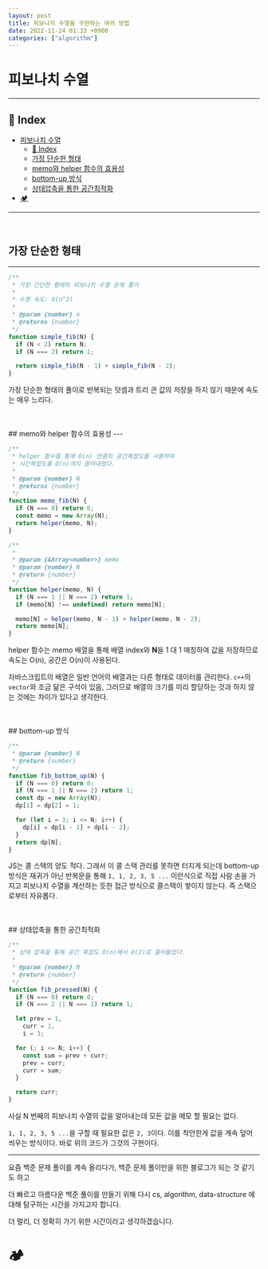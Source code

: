 ```yaml
---
layout: post
title: 피보나치 수열을 구현하는 여러 방법
date: 2022-11-24 01:33 +0900
categories: ["algorithm"]
---
```


# 피보나치 수열

---

## 📇 Index


- [피보나치 수열](#피보나치-수열)
  - [📇 Index](#-index)
  - [가장 단순한 형태](#가장-단순한-형태)
  - [memo와 helper 함수의 효용성](#memo와-helper-함수의-효용성)
  - [bottom-up 방식](#bottom-up-방식)
  - [상태압축을 통한 공간최적화](#상태압축을-통한-공간최적화)
- [🏕️️](#️️)
  

---
<br>

## 가장 단순한 형태 
---

```js
/**
 * 가장 간단한 형태의 피보나치 수열 문제 풀이
 *
 * 수행 속도: O(n^2)
 *
 * @param {number} n
 * @returns {number}
 */
function simple_fib(N) {
  if (N < 2) return N;
  if (N === 2) return 1;

  return simple_fib(N - 1) + simple_fib(N - 2);
}
```
가장 단순한 형태의 풀이로 반복되는 덧셈과 트리 큰 값의 저장을 하지 않기 때문에 속도는 매우 느리다.

<br>
<br>
## memo와 helper 함수의 효용성
---

```js
/**
 * helper 함수를 통해 O(n) 만큼의 공간복잡도를 사용하여
 * 시간복잡도를 O(n)까지 끌어내렸다.
 * 
 * @param {number} N
 * @returns {number}
 */
function memo_fib(N) {
  if (N === 0) return 0;
  const memo = new Array(N);
  return helper(memo, N);
}

/**
 *
 * @param {&Array<number>} memo
 * @param {number} N
 * @return {number}
 */
function helper(memo, N) {
  if (N === 1 || N === 2) return 1;
  if (memo[N] !== undefined) return memo[N];

  memo[N] = helper(memo, N - 1) + helper(memo, N - 2);
  return memo[N];
}
```

helper 함수는 memo 배열을 통해 배열 index와 **N**을 1 대 1 매칭하여 값을 저장하므로 속도는 O(n), 공간은 O(n)이 사용된다.

자바스크립트의 배열은 일반 언어의 배열과는 다른 형태로 데이터를 관리한다. `c++`의 `vector`와 조금 닮은 구석이 있음, 그러므로 배열의 크기를 미리 할당하는 것과 하지 않는 것에는 차이가 있다고 생각한다.

<br>
<br>
## bottom-up 방식

```js
/**
 * @param {number} N
 * @return {number}
 */
function fib_bottom_up(N) {
  if (N === 0) return 0;
  if (N === 1 || N === 2) return 1;
  const dp = new Array(N);
  dp[1] = dp[2] = 1;

  for (let i = 3; i <= N; i++) {
    dp[i] = dp[i - 1] + dp[i - 2];
  }
  return dp[N];
}
```
JS는 콜 스택의 양도 적다. 그래서 이 콜 스택 관리를 못하면 터지게 되는데 bottom-up 방식은 재귀가 아닌 반복문을 통해 `1, 1, 2, 3, 5 ...` 이런식으로 직접 사람 손을 가지고
피보나치 수열을 계산하는 듯한 접근 방식으로 콜스택이 쌓이지 않는다. 즉 스택으로부터 자유롭다.


<br>
<br>
## 상태압축을 통한 공간최적화 

```js
/**
 * 상태 압축을 통해 공간 복잡도 O(n)에서 O(2)로 줄어들었다.
 *
 * @param {number} N
 * @return {number}
 */
function fib_pressed(N) {
  if (N === 0) return 0;
  if (N === 2 || N === 1) return 1;

  let prev = 1,
    curr = 1,
    i = 3;

  for (; i <= N; i++) {
    const sum = prev + curr;
    prev = curr;
    curr = sum;
  }

  return curr;
}
```

사실 N 번째의 피보나치 수열의 값을 알아내는데 모든 값을 메모 할 필요는 없다.

`1, 1, 2, 3, 5 ...`을 구할 때 필요한 값은 `2, 3`이다.
이를 착안한게 값을 계속 덮어 씌우는 방식이다. 바로 위의 코드가 그것의 구현이다.


--- 

요즘 백준 문제 풀이를 계속 올리다가,
백준 문제 풀이만을 위한 블로그가 되는 것 같기도 하고

더 빠르고 아름다운 백준 풀이를 만들기 위해 다시 cs, algorithm, data-structure 에 대해 탐구하는 시간을 가지고자 합니다. 

더 멀리, 더 정확히 가기 위한 시간이라고 생각하겠습니다.

# 🏕️️
